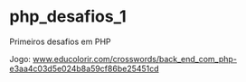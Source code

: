 # php_desafios_1
Primeiros desafios em PHP

Jogo:
www.educolorir.com/crosswords/back_end_com_php-e3aa4c03d5e024b8a59cf86be25451cd
